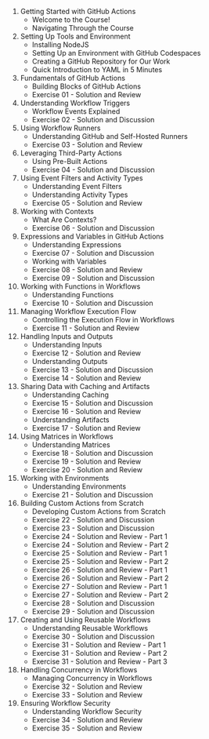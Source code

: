 1. Getting Started with GitHub Actions
   - Welcome to the Course!
   - Navigating Through the Course
2. Setting Up Tools and Environment
   - Installing NodeJS
   - Setting Up an Environment with GitHub Codespaces
   - Creating a GitHub Repository for Our Work
   - Quick Introduction to YAML in 5 Minutes
3. Fundamentals of GitHub Actions
   - Building Blocks of GitHub Actions
   - Exercise 01 - Solution and Review
4. Understanding Workflow Triggers
   - Workflow Events Explained
   - Exercise 02 - Solution and Discussion
5. Using Workflow Runners
   - Understanding GitHub and Self-Hosted Runners
   - Exercise 03 - Solution and Review
6. Leveraging Third-Party Actions
   - Using Pre-Built Actions
   - Exercise 04 - Solution and Discussion
7. Using Event Filters and Activity Types
   - Understanding Event Filters
   - Understanding Activity Types
   - Exercise 05 - Solution and Review
8. Working with Contexts
   - What Are Contexts?
   - Exercise 06 - Solution and Discussion
9. Expressions and Variables in GitHub Actions
   - Understanding Expressions
   - Exercise 07 - Solution and Discussion
   - Working with Variables
   - Exercise 08 - Solution and Review
   - Exercise 09 - Solution and Discussion
10. Working with Functions in Workflows
    - Understanding Functions
    - Exercise 10 - Solution and Discussion
11. Managing Workflow Execution Flow
    - Controlling the Execution Flow in Workflows
    - Exercise 11 - Solution and Review
12. Handling Inputs and Outputs
    - Understanding Inputs
    - Exercise 12 - Solution and Review
    - Understanding Outputs
    - Exercise 13 - Solution and Discussion
    - Exercise 14 - Solution and Review
13. Sharing Data with Caching and Artifacts
    - Understanding Caching
    - Exercise 15 - Solution and Discussion
    - Exercise 16 - Solution and Review
    - Understanding Artifacts
    - Exercise 17 - Solution and Review
14. Using Matrices in Workflows
    - Understanding Matrices
    - Exercise 18 - Solution and Discussion
    - Exercise 19 - Solution and Review
    - Exercise 20 - Solution and Review
15. Working with Environments
    - Understanding Environments
    - Exercise 21 - Solution and Discussion
16. Building Custom Actions from Scratch
    - Developing Custom Actions from Scratch
    - Exercise 22 - Solution and Discussion
    - Exercise 23 - Solution and Discussion
    - Exercise 24 - Solution and Review - Part 1
    - Exercise 24 - Solution and Review - Part 2
    - Exercise 25 - Solution and Review - Part 1
    - Exercise 25 - Solution and Review - Part 2
    - Exercise 26 - Solution and Review - Part 1
    - Exercise 26 - Solution and Review - Part 2
    - Exercise 27 - Solution and Review - Part 1
    - Exercise 27 - Solution and Review - Part 2
    - Exercise 28 - Solution and Discussion
    - Exercise 29 - Solution and Discussion
17. Creating and Using Reusable Workflows
    - Understanding Reusable Workflows
    - Exercise 30 - Solution and Discussion
    - Exercise 31 - Solution and Review - Part 1
    - Exercise 31 - Solution and Review - Part 2
    - Exercise 31 - Solution and Review - Part 3
18. Handling Concurrency in Workflows
    - Managing Concurrency in Workflows
    - Exercise 32 - Solution and Review
    - Exercise 33 - Solution and Review
19. Ensuring Workflow Security
    - Understanding Workflow Security
    - Exercise 34 - Solution and Review
    - Exercise 35 - Solution and Review